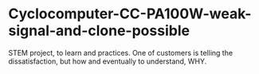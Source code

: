 # Cyclocomputer-CC-PA100W-weak-signal-and-clone-possible
STEM project, to learn and practices.  One of customers is telling the dissatisfaction, but how and eventually to understand, WHY.
